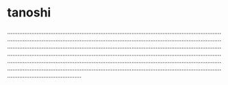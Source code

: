 # tanoshi

...................................................................................................................................................................................................................................................................................................................................................................................................................................................................................................................................................................................................................................................................................................................................................................................................................